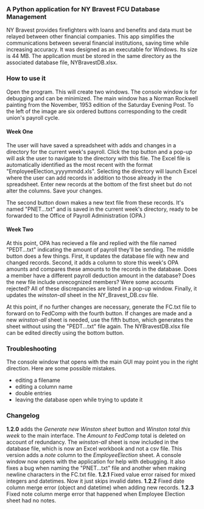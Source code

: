 ### A Python application for NY Bravest FCU Database Management

NY Bravest provides firefighters with loans and benefits and data must be relayed between other financial companies. This app simplifies the communications between several financial institutions, saving time while increasing accuracy. It was designed as an executable for Windows. Its size is 44 MB. The application must be stored in the same directory as the associated database file, NYBravestDB.xlsx.

### How to use it

Open the program. This will create two windows. The console window is for debugging and can be minimized. The main window has a Norman Rockwell painting from the November, 1953 edition of the Saturday Evening Post. To the left of the image are six ordered buttons corresponding to the credit union's payroll cycle.

#### Week One

The user will have saved a spreadsheet with adds and changes in a directory for the current week's payroll. Click the top button and a pop-up will ask the user to navigate to the directory with this file. The Excel file is automatically identified as the most recent with the format "EmployeeElection_yyyymmdd.xls". Selecting the directory will launch Excel where the user can add records in addition to those already in the spreadsheet. Enter new records at the bottom of the first sheet but do not alter the columns. Save your changes.

The second button down makes a new text file from these records. It's named "PNET...txt" and is saved in the current week's directory, ready to be forwarded to the Office of Payroll Administration (OPA.)

#### Week Two

At this point, OPA has recieved a file and replied with the file named "PEDT...txt" indicating the amount of payroll they'll be sending. The middle button does a few things. First, it updates the database file with new and changed records. Second, it adds a column to store this week's OPA amounts and compares these amounts to the records in the database. Does a member have a different payroll deduction amount in the database? Does the new file include unrecognized members? Were some accounts rejected? All of these discrepancies are listed in a pop-up window. Finally, it updates the *winston-all* sheet in the NY_Bravest_DB.csv file.

At this point, if no further changes are necessary, generate the FC.txt file to forward on to FedComp with the fourth button. If changes are made and a new *winston-all* sheet is needed, use the fifth button, which generates the sheet without using the "PEDT...txt" file again. The NYBravestDB.xlsx file can be edited directly using the bottom button.

### Troubleshooting

The console window that opens with the main GUI may point you in the right direction. Here are some possible mistakes.

* editing a filename
* editing a column name
* double entries
* leaving the database open while trying to update it

### Changelog

**1.2.0** adds the *Generate new Winston sheet* button and *Winston total this week* to the main interface. The *Amount to FedComp* total is deleted on account of redundancy. The *winston-all* sheet is now included in the database file, which is now an Excel workbook and not a csv file. This version adds a *note* column to the *EmployeeElection* sheet. A console window now opens with the application for help with debugging. It also fixes a bug when naming the "PNET...txt" file and another when making newline characters in the FC.txt file.
**1.2.1** Fixed value error raised for mixed integers and datetimes. Now it just skips invalid dates.
**1.2.2** Fixed date column merge error (object and datetime) when adding new records.
**1.2.3** Fixed note column merge error that happened when Employee Election sheet had no notes.